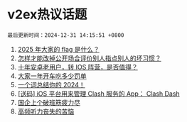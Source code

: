 # v2ex热议话题

`最后更新时间：2024-12-31 14:15:51 +0800`

1. [2025 年大家的 flag 是什么？](https://www.v2ex.com/t/1101258)
1. [怎样才能改掉公开场合评价别人指点别人的坏习惯？](https://www.v2ex.com/t/1101430)
1. [十年安卓老用户，转 IOS 阵营，是否值得？](https://www.v2ex.com/t/1101339)
1. [大家一年开车吃多少罚单](https://www.v2ex.com/t/1101303)
1. [一个词总结你的 2024！](https://www.v2ex.com/t/1101473)
1. [[送码] iOS 平台用来管理 Clash 服务的 App： Clash Dash](https://www.v2ex.com/t/1101519)
1. [国企上个破班筋疲力尽](https://www.v2ex.com/t/1101342)
1. [高频听力丧失的苦恼](https://www.v2ex.com/t/1101266)

